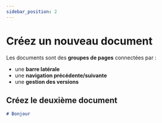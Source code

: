 ```yaml
---
sidebar_position: 2
---
```


# Créez un nouveau document

Les documents sont des **groupes de pages** connectées par :

- une **barre latérale**
- une **navigation précédente/suivante**
- une **gestion des versions**

## Créez le deuxième document

```md title="docs/hello.md"
# Bonjour
```